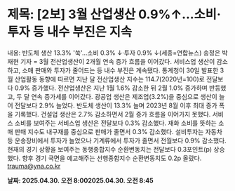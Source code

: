# **제목: [2보] 3월 산업생산 0.9%↑…소비·투자 등 내수 부진은 지속**

  내용: 반도체 생산 13.3% '쑥'…소비 0.3% ↓·투자 0.9% ↓(세종=연합뉴스) 송정은 박재현 기자 = 3월 전산업생산이 2개월 연속 증가 흐름을 이어갔다.    서비스업 생산이 감소하고, 소매 판매와 투자가 줄어드는 등 내수 부진은 계속됐다.    통계청이 30일 발표한 3월 산업활동 동향에 따르면 지난 달 전산업생산 지수는 114.7(2020년=100)로 전달보다 0.9% 증가했다.    전산업생산은 지난 1월 1.6% 감소한 뒤 2월 1.0% 증가하며 반등했고, 두 달 연속 증가세를 이어갔다.    광공업 생산은 제조업(3.2%)을 중심으로 생산이 늘어 전달보다 2.9% 늘었다. 반도체 생산이 13.3% 늘며 2023년 8월 이후 최대 증가 폭을 기록했다.    건설업 생산은 2.7% 감소하면서 2월 증가 흐름을 이어가지 못했다.    서비스 소비를 보여주는 서비스업 생산은 전달보다 0.3% 감소했다.    재화 소비를 뜻하는 소매 판매 지수도 내구재를 중심으로 판매가 줄면서 0.3% 감소했다.    설비투자는 자동차 등 운송장비에서 투자가 늘었으나 기계류에서 투자가 줄면서 전월보다 0.9% 감소했다.    현재의 경기 상황을 보여주는 동행종합지수 순환변동치는 전달보다 0.3포인트(p) 상승했다.    향후 경기 국면을 예고해주는 선행종합지수 순환변동치도 0.2p 올랐다.    trauma@yna.co.kr

  **날짜: 2025.04.30. 오전 8:002025.04.30. 오전 8:45**